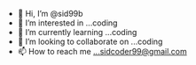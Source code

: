 - 👋 Hi, I’m @sid99b
- 👀 I’m interested in ...coding
- 🌱 I’m currently learning ...coding
- 💞️ I’m looking to collaborate on ...coding
- 📫 How to reach me ...sidcoder99@gmail.com

<!---
sid99b/sid99b is a ✨ special ✨ repository because its `README.md` (this file) appears on your GitHub profile.
You can click the Preview link to take a look at your changes.
--->
